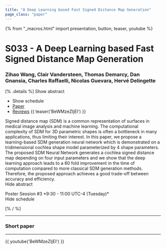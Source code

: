 ```yaml
---
title: "A Deep Learning based Fast Signed Distance Map Generation"
page_class: "paper"
---
```


{% from "_macros.html" import presentation, button, teaser, youtube %}

# S033 - A Deep Learning based Fast Signed Distance Map Generation

### Zihao Wang, Clair Vandersteen, Thomas Demarcy, Dan Gnansia, Charles Raffaelli, Nicolas Guevara, Hervé Delingette

[% .details %]
<a class="toggle_visibility" data-selector=".abstract" data-level="3">Show abstract</a>
- <a class="toggle_visibility" data-selector=".schedule" data-level="3">Show schedule</a>
- <a href="https://openreview.net/pdf?id=b2N5ZuEouu">Paper</a>
- <a href="https://openreview.net/forum?id=b2N5ZuEouu">Reviews</a>
{{ teaser('BeWMzeZIjEI') }}

<p>
    <span class="abstract">
        Signed distance map (SDM) is a common representation of surfaces in medical image analysis and machine learning. The computational complexity of SDM for 3D parametric shapes is often a bottleneck in many applications, thus limiting their interest. In this paper, we propose a learning-based SDM generation neural network which is demonstrated on a tridimensional cochlea shape model parameterized by 4 shape parameters.      The proposed SDM Neural Network generates a cochlea signed distance map depending on four input parameters and we show that the deep learning approach leads to a 60 fold improvement in the time of computation compared to more classical SDM generation methods. Therefore, the proposed approach achieves a good trade-off between accuracy and efficiency. 
        <br>
        <span class="actions"><a class="toggle_visibility" data-level="2">Hide abstract</a></span>
    </span>
</p>

<p>
    <span class="schedule">
        Poster Session #3 *9:30 - 11:00 UTC-4 (Tuesday)*
        <br>
        <span class="actions"><a class="toggle_visibility" data-level="2">Hide schedule</a></span>
    </span>
</p>

<!-- {{ button("Access paper channel", "https://chat.midl.io/channel/s033") }} -->
[% / %]

---

### Short paper

---

{{ youtube('BeWMzeZIjEI') }}